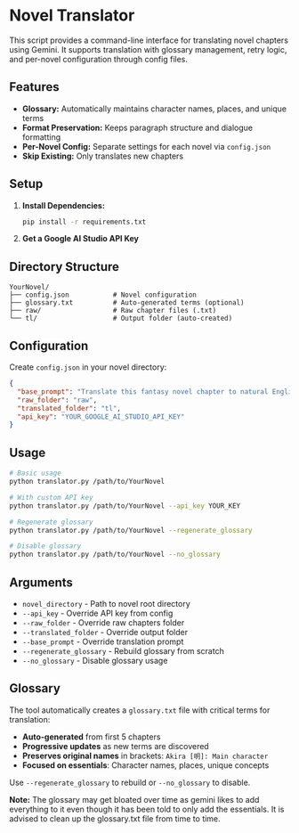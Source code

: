 # Novel Translator

This script provides a command-line interface for translating novel chapters using Gemini. It supports translation with glossary management, retry logic, and per-novel configuration through config files.

## Features

- **Glossary:** Automatically maintains character names, places, and unique terms
- **Format Preservation:** Keeps paragraph structure and dialogue formatting
- **Per-Novel Config:** Separate settings for each novel via `config.json`
- **Skip Existing:** Only translates new chapters

## Setup

1. **Install Dependencies:**
   ```bash
   pip install -r requirements.txt
   ```

2. **Get a Google AI Studio API Key**

## Directory Structure

```
YourNovel/
├── config.json           # Novel configuration
├── glossary.txt          # Auto-generated terms (optional)
├── raw/                  # Raw chapter files (.txt)
└── tl/                   # Output folder (auto-created)
```

## Configuration

Create `config.json` in your novel directory:

```json
{
  "base_prompt": "Translate this fantasy novel chapter to natural English.",
  "raw_folder": "raw",
  "translated_folder": "tl",
  "api_key": "YOUR_GOOGLE_AI_STUDIO_API_KEY"
}
```

## Usage

```bash
# Basic usage
python translator.py /path/to/YourNovel

# With custom API key
python translator.py /path/to/YourNovel --api_key YOUR_KEY

# Regenerate glossary
python translator.py /path/to/YourNovel --regenerate_glossary

# Disable glossary
python translator.py /path/to/YourNovel --no_glossary
```

## Arguments

- `novel_directory` - Path to novel root directory
- `--api_key` - Override API key from config
- `--raw_folder` - Override raw chapters folder
- `--translated_folder` - Override output folder
- `--base_prompt` - Override translation prompt
- `--regenerate_glossary` - Rebuild glossary from scratch
- `--no_glossary` - Disable glossary usage

## Glossary

The tool automatically creates a `glossary.txt` file with critical terms for translation:

- **Auto-generated** from first 5 chapters
- **Progressive updates** as new terms are discovered
- **Preserves original names** in brackets: `Akira [明]: Main character`
- **Focused on essentials**: Character names, places, unique concepts

Use `--regenerate_glossary` to rebuild or `--no_glossary` to disable.

**Note:**
The glossary may get bloated over time as gemini likes to add everything to it even though it has been told to only add the essentials. It is advised to clean up the glossary.txt file from time to time.
